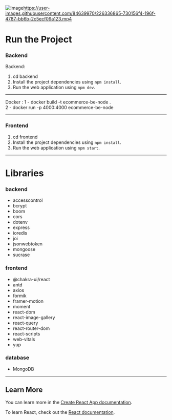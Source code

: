 ![image](https://github.com/user-attachments/assets/f8149232-c222-4d61-9c0c-63b466719af8)https://user-images.githubusercontent.com/84639970/226336865-730156f4-196f-4787-bb6b-2c5ecf09a123.mp4

# Run the Project

### Backend

Backend:
1. cd backend
2. Install the project dependencies using `npm install`.
3. Run the web application using `npm dev`.
----
Docker :
1 - docker build -t ecommerce-be-node .     
2 - docker run -p 4000:4000 ecommerce-be-node   



---

### Frontend

1. cd frontend
2. Install the project dependencies using `npm install`.
3. Run the web application using `npm start`.

---

# Libraries

### backend

- accesscontrol
- bcrypt
- boom
- cors
- dotenv
- express
- ioredis
- joi
- jsonwebtoken
- mongoose
- sucrase

### frontend

- @chakra-ui/react
- antd
- axios
- formik
- framer-motion
- moment
- react-dom
- react-image-gallery
- react-query
- react-router-dom
- react-scripts
- web-vitals
- yup

### database

- MongoDB

---

## Learn More

You can learn more in the [Create React App documentation](https://facebook.github.io/create-react-app/docs/getting-started).

To learn React, check out the [React documentation](https://reactjs.org/).
